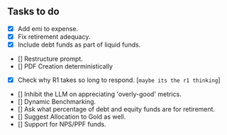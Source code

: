 ## Tasks to do
- [x] Add emi to expense.
- [x] Fix retirement adequacy.
- [x] Include debt funds as part of liquid funds.
- [] Restructure prompt.
- [] PDF Creation deterministically
- [x] Check why R1 takes so long to respond. [`maybe its the r1 thinking`]
- [] Inhibit the LLM on appreciating 'overly-good' metrics.
- [] Dynamic Benchmarking.
- [] Ask what percentage of debt and equity funds are for retirement.
- [] Suggest Allocation to Gold as well.
- [] Support for NPS/PPF funds.